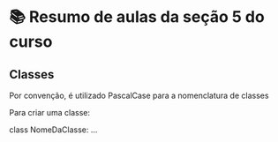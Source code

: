 # 📚 Resumo de aulas da seção 5 do curso

## Classes

Por convenção, é utilizado PascalCase para a nomenclatura de classes

Para criar uma classe:

class NomeDaClasse:
  ...
